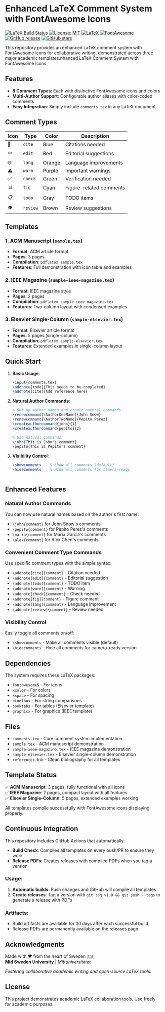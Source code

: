 # Enhanced LaTeX Comment System with FontAwesome Icons

[![LaTeX Build Status](https://github.com/USER/REPO/workflows/LaTeX%20Build%20Status/badge.svg)](https://github.com/USER/REPO/actions)
[![License: MIT](https://img.shields.io/badge/License-MIT-yellow.svg)](https://opensource.org/licenses/MIT)
[![LaTeX](https://img.shields.io/badge/LaTeX-008080?logo=latex&logoColor=white)](https://www.latex-project.org/)
[![FontAwesome](https://img.shields.io/badge/FontAwesome-339AF0?logo=fontawesome&logoColor=white)](https://fontawesome.com/)
[![GitHub release](https://img.shields.io/github/release/USER/REPO.svg)](https://github.com/USER/REPO/releases)
[![GitHub stars](https://img.shields.io/github/stars/USER/REPO.svg)](https://github.com/USER/REPO/stargazers)

This repository provides an enhanced LaTeX comment system with FontAwesome icons for collaborative writing, demonstrated across three major academic templates.nhanced LaTeX Comment System with FontAwesome Icons


## Features

- **8 Comment Types**: Each with distinctive FontAwesome icons and colors
- **Multi-Author Support**: Configurable author aliases with color-coded comments
- **Easy Integration**: Simply include `comments.tex` in any LaTeX document

## Comment Types

| Icon | Type | Color | Description |
|------|------|-------|-------------|
| 📝 | `cite` | Blue | Citations needed |
| ✏️ | `edit` | Red | Editorial suggestions |
| 🌐 | `lang` | Orange | Language improvements |
| ⚠️ | `warn` | Purple | Important warnings |
| ✅ | `check` | Green | Verification needed |
| 📊 | `fig` | Cyan | Figure-related comments |
| 📋 | `todo` | Gray | TODO items |
| 👁️ | `review` | Brown | Review suggestions |

## Templates

### 1. ACM Manuscript (`sample.tex`)
- **Format**: ACM article format
- **Pages**: 3 pages
- **Compilation**: `pdflatex sample.tex`
- **Features**: Full demonstration with icon table and examples

### 2. IEEE Magazine (`sample-ieee-magazine.tex`)  
- **Format**: IEEE magazine style
- **Pages**: 2 pages
- **Compilation**: `pdflatex sample-ieee-magazine.tex`
- **Features**: Two-column layout with condensed examples

### 3. Elsevier Single-Column (`sample-elsevier.tex`)
- **Format**: Elsevier article format
- **Pages**: 5 pages (single-column)
- **Compilation**: `pdflatex sample-elsevier.tex`
- **Features**: Extended examples in single-column layout

## Quick Start

1. **Basic Usage**:
   ```latex
   \input{comments.tex}
   \addnote[todo]{This needs to be completed}
   \addnote[cite]{Add reference here}
   ```

2. **Natural Author Commands**:
   ```latex
   % Set up author names and create natural commands
   \renewcommand{\AuthorOneName}{John Snow}
   \renewcommand{\AuthorTwoName}{Pepito Perez}
   \createauthorcommand{john}{1}
   \createauthorcommand{pepito}{2}
   
   % Use natural commands
   \john{This is John's comment}
   \pepito{This is Pepito's comment}
   ```

3. **Visibility Control**:
   ```latex
   \showcomments    % Show all comments (default)
   \hidecomments    % Hide all comments for camera-ready
   ```

   ```

## Enhanced Features

### Natural Author Commands

You can now use natural names based on the author's first name:

- `\john{comment}` for John Snow's comments
- `\pepito{comment}` for Pepito Perez's comments  
- `\maria{comment}` for Maria Garcia's comments
- `\alex{comment}` for Alex Chen's comments

### Convenient Comment Type Commands
Use specific comment types with the simple syntax:

- `\addnote[cite]{comment}` - Citation needed
- `\addnote[edit]{comment}` - Editorial suggestion
- `\addnote[todo]{comment}` - TODO item
- `\addnote[warn]{comment}` - Warning
- `\addnote[check]{comment}` - Check needed
- `\addnote[fig]{comment}` - Figure comment
- `\addnote[lang]{comment}` - Language improvement
- `\addnote[review]{comment}` - Review needed

### Visibility Control
Easily toggle all comments on/off:

- `\showcomments` - Make all comments visible (default)
- `\hidecomments` - Hide all comments for camera-ready version

## Dependencies

The system requires these LaTeX packages:
- `fontawesome5` - For icons
- `xcolor` - For colors  
- `xspace` - For spacing
- `etoolbox` - For string comparisons
- `booktabs` - For tables (Elsevier template)
- `graphicx` - For graphics (IEEE template)

## Files

- `comments.tex` - Core comment system implementation
- `sample.tex` - ACM manuscript demonstration
- `sample-ieee-magazine.tex` - IEEE magazine demonstration  
- `sample-elsevier.tex` - Elsevier single-column demonstration
- `references.bib` - Clean bibliography for all templates

## Template Status

✅ **ACM Manuscript**: 3 pages, fully functional with all icons  
✅ **IEEE Magazine**: 2 pages, compact layout with all features  
✅ **Elsevier Single-Column**: 5 pages, extended examples working

All templates compile successfully with FontAwesome icons displaying properly.

## Continuous Integration

This repository includes GitHub Actions that automatically:

- **Build Check**: Compiles all templates on every push/PR to ensure they work
- **Release PDFs**: Creates releases with compiled PDFs when you tag a version

### Usage:
1. **Automatic builds**: Push changes and GitHub will compile all templates
2. **Create releases**: Tag a version with `git tag v1.0 && git push --tags` to generate a release with PDFs

### Artifacts:
- Build artifacts are available for 30 days after each successful build
- Release PDFs are permanently available on the releases page

## Acknowledgments

Made with ❤️ from the heart of Sweden 🇸🇪  
**Mid Sweden University** | *Mittuniversitetet*

*Fostering collaborative academic writing and open-source LaTeX tools.*

## License

This project demonstrates academic LaTeX collaboration tools. Use freely for academic purposes.
